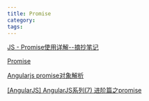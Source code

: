 ```yaml
---
title: Promise
category:
tags:
---
```


[JS - Promise使用详解--摘抄笔记](https://www.cnblogs.com/sweeeper/p/8442613.html)

[Promise](https://www.liaoxuefeng.com/wiki/001434446689867b27157e896e74d51a89c25cc8b43bdb3000/0014345008539155e93fc16046d4bb7854943814c4f9dc2000)

[Angularjs promise对象解析](https://www.cnblogs.com/sword-successful/p/4626797.html)

[[AngularJS] AngularJS系列(7) 进阶篇之promise](https://www.cnblogs.com/neverc/p/5928285.html)

